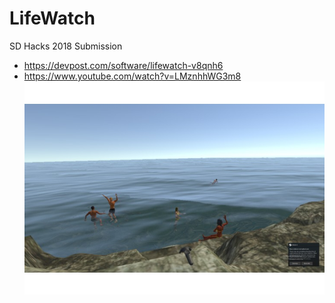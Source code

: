 # LifeWatch
SD Hacks 2018 Submission
- https://devpost.com/software/lifewatch-v8qnh6
- https://www.youtube.com/watch?v=LMznhhWG3m8
![alt-text](https://github.com/hwanggit/hwanggit.github.io/blob/master/images/projects/hackathons/LifeWatch.jpg)
